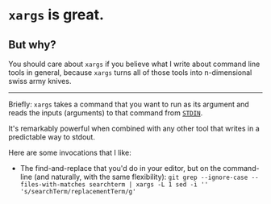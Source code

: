 # `xargs` is great.

## But why?

You should care about `xargs` if you believe what I write about command line
tools in general, because `xargs` turns all of those tools into n-dimensional
swiss army knives.

---

Briefly: `xargs` takes a command that you want to run as its argument and reads
the inputs (arguments) to that command from
[`STDIN`](https://memetica.ahfr.org/2016-10-24-love-for-pipes-streams.md.html).

It's remarkably powerful when combined with any other tool that writes in a
predictable way to stdout.

Here are some invocations that I like:

* The find-and-replace that you'd do in your editor, but on the command-line
  (and naturally, with the same flexibility): `git grep --ignore-case
  --files-with-matches searchterm | xargs -L 1 sed -i ''
  's/searchTerm/replacementTerm/g'`

